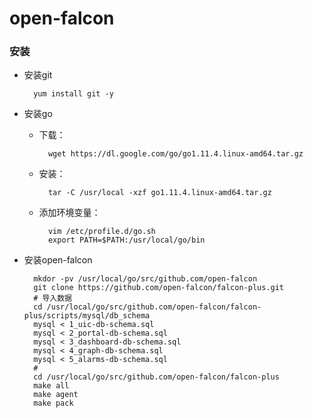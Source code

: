 # open-falcon

### 安装
- 安装git

		yum install git -y


- 安装go
	- 下载：
	
			wget https://dl.google.com/go/go1.11.4.linux-amd64.tar.gz
	- 安装：
	
			tar -C /usr/local -xzf go1.11.4.linux-amd64.tar.gz
	- 添加环境变量：
	
			vim /etc/profile.d/go.sh
			export PATH=$PATH:/usr/local/go/bin

- 安装open-falcon
	
		mkdor -pv /usr/local/go/src/github.com/open-falcon
		git clone https://github.com/open-falcon/falcon-plus.git
		# 导入数据
		cd /usr/local/go/src/github.com/open-falcon/falcon-plus/scripts/mysql/db_schema
		mysql < 1_uic-db-schema.sql
		mysql < 2_portal-db-schema.sql 
		mysql < 3_dashboard-db-schema.sql 
		mysql < 4_graph-db-schema.sql 
		mysql < 5_alarms-db-schema.sql
		# 
		cd /usr/local/go/src/github.com/open-falcon/falcon-plus
		make all
		make agent
		make pack
		


